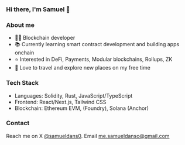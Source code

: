 ### Hi there, I'm Samuel 👋

### About me
- 👨‍💻 Blockchain developer 
- 📚 Currently learning smart contract development and building apps onchain
- ⭐️ Interested in DeFi, Payments, Modular blockchains, Rollups, ZK
- 🌴 Love to travel and explore new places on my free time
  
<!-- 
### Projects
- [savings-vault](https://www.phuture.finance/products/usv) : Crypto's first USDC bond ETF.
- [Phuture DeFi Index](https://www.phuture.finance/products/pdi) : Yield generating DeFi index.
- [Colony Avalanche Index](https://www.phuture.finance/products/cai) : The leading Avalanche index.
- [Single-Sided Liquidity DEX](https://news.bitcoin.com/hydra-chain-claims-its-spot-by-launching-a-native-dex/) | Hydra chain native DEX.
- [Ampnet](https://ampnet.io/) | The Tokenization of Real World Assets.
  -->

### Tech Stack
- Languages: Solidity, Rust, JavaScript/TypeScript
- Frontend: React/Next.js, Tailwind CSS 
- Blockchain: Ethereum EVM, (Foundry), Solana (Anchor)
  
### Contact
Reach me on X [@samueldans0](https://twitter.com/samueldans0). Email me.samueldanso@gmail.com
